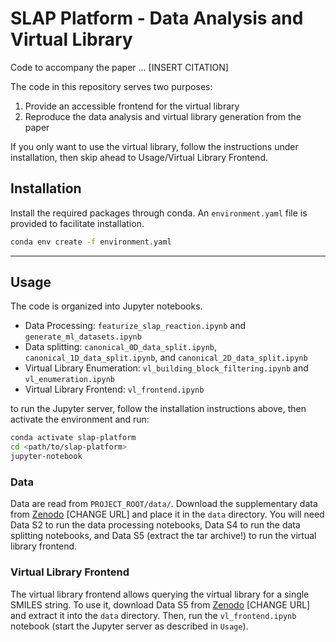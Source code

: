 # SLAP Platform - Data Analysis and Virtual Library
Code to accompany the paper ... [INSERT CITATION]

The code in this repository serves two purposes:
1) Provide an accessible frontend for the virtual library
2) Reproduce the data analysis and virtual library generation from the paper

If you only want to use the virtual library, follow the instructions under installation, then skip ahead to 
Usage/Virtual Library Frontend.


## Installation

Install the required packages through conda. An `environment.yaml` file is provided to facilitate installation.
```bash
conda env create -f environment.yaml
```

---
## Usage 

The code is organized into Jupyter notebooks.
- Data Processing: `featurize_slap_reaction.ipynb` and `generate_ml_datasets.ipynb`
- Data splitting: `canonical_0D_data_split.ipynb`, `canonical_1D_data_split.ipynb`, and `canonical_2D_data_split.ipynb`
- Virtual Library Enumeration: `vl_building_block_filtering.ipynb` and `vl_enumeration.ipynb`
- Virtual Library Frontend: `vl_frontend.ipynb`

to run the Jupyter server, follow the installation instructions above, then activate the environment and run:
```bash
conda activate slap-platform
cd <path/to/slap-platform>
jupyter-notebook
```

### Data
Data are read from `PROJECT_ROOT/data/`. Download the supplementary data from
[Zenodo](https://zenodo.org/) [CHANGE URL] and place it in the `data` directory.
You will need Data S2 to run the data processing notebooks,
Data S4 to run the data splitting notebooks,
and Data S5 (extract the tar archive!) to run the virtual library frontend.

### Virtual Library Frontend
The virtual library frontend allows querying the virtual library for a single SMILES string.
To use it, download Data S5 from [Zenodo](https://zenodo.org/) [CHANGE URL] and extract it into the `data` directory.
Then, run the `vl_frontend.ipynb` notebook (start the Jupyter server as described in `Usage`).

